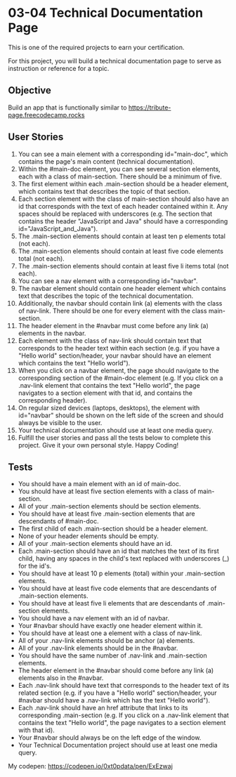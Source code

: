 # 03-04 Technical Documentation Page

This is one of the required projects to earn your certification.

For this project, you will build a technical documentation page to serve as instruction or reference for a topic.

## Objective
Build an app that is functionally similar to https://tribute-page.freecodecamp.rocks

## User Stories
1. You can see a main element with a corresponding id="main-doc", which contains the page's main content (technical documentation).
1. Within the #main-doc element, you can see several section elements, each with a class of main-section. There should be a minimum of five.
1. The first element within each .main-section should be a header element, which contains text that describes the topic of that section.
1. Each section element with the class of main-section should also have an id that corresponds with the text of each header contained within it. Any spaces should be replaced with underscores (e.g. The section that contains the header "JavaScript and Java" should have a corresponding id="JavaScript_and_Java").
1. The .main-section elements should contain at least ten p elements total (not each).
1. The .main-section elements should contain at least five code elements total (not each).
1. The .main-section elements should contain at least five li items total (not each).
1. You can see a nav element with a corresponding id="navbar".
1. The navbar element should contain one header element which contains text that describes the topic of the technical documentation.
1. Additionally, the navbar should contain link (a) elements with the class of nav-link. There should be one for every element with the class main-section.
1. The header element in the #navbar must come before any link (a) elements in the navbar.
1. Each element with the class of nav-link should contain text that corresponds to the header text within each section (e.g. if you have a "Hello world" section/header, your navbar should have an element which contains the text "Hello world").
1. When you click on a navbar element, the page should navigate to the corresponding section of the #main-doc element (e.g. If you click on a .nav-link element that contains the text "Hello world", the page navigates to a section element with that id, and contains the corresponding header).
1. On regular sized devices (laptops, desktops), the element with id="navbar" should be shown on the left side of the screen and should always be visible to the user.
1. Your technical documentation should use at least one media query.
1. Fulfill the user stories and pass all the tests below to complete this project. Give it your own personal style. Happy Coding!

## Tests
- You should have a main element with an id of main-doc.
- You should have at least five section elements with a class of main-section.
- All of your .main-section elements should be section elements.
- You should have at least five .main-section elements that are descendants of #main-doc.
- The first child of each .main-section should be a header element.
- None of your header elements should be empty.
- All of your .main-section elements should have an id.
- Each .main-section should have an id that matches the text of its first child, having any spaces in the child's text replaced with underscores (_) for the id's.
- You should have at least 10 p elements (total) within your .main-section elements.
- You should have at least five code elements that are descendants of .main-section elements.
- You should have at least five li elements that are descendants of .main-section elements.
- You should have a nav element with an id of navbar.
- Your #navbar should have exactly one header element within it.
- You should have at least one a element with a class of nav-link.
- All of your .nav-link elements should be anchor (a) elements.
- All of your .nav-link elements should be in the #navbar.
- You should have the same number of .nav-link and .main-section elements.
- The header element in the #navbar should come before any link (a) elements also in the #navbar.
- Each .nav-link should have text that corresponds to the header text of its related section (e.g. if you have a "Hello world" section/header, your #navbar should have a .nav-link which has the text "Hello world").
- Each .nav-link should have an href attribute that links to its corresponding .main-section (e.g. If you click on a .nav-link element that contains the text "Hello world", the page navigates to a section element with that id).
- Your #navbar should always be on the left edge of the window.
- Your Technical Documentation project should use at least one media query.

My codepen: https://codepen.io/0xt0pdata/pen/ExEzwaj
